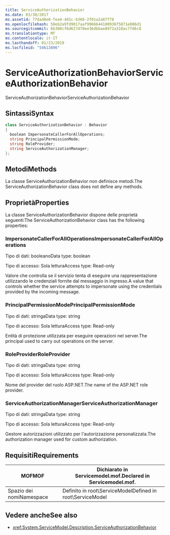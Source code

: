 ```yaml
---
title: ServiceAuthorizationBehavior
ms.date: 03/30/2017
ms.assetid: 77dad8e8-fea4-4d1c-b366-2f01a2a87f78
ms.openlocfilehash: 58eb2a9fd9017aaf9966644180936f5871e086d1
ms.sourcegitcommit: 6b308cf6d627d78ee36dbbae8972a310ac7fd6c8
ms.translationtype: MT
ms.contentlocale: it-IT
ms.lasthandoff: 01/23/2019
ms.locfileid: "54613896"
---
```

# <a name="serviceauthorizationbehavior"></a><span data-ttu-id="f2ee1-102">ServiceAuthorizationBehavior</span><span class="sxs-lookup"><span data-stu-id="f2ee1-102">ServiceAuthorizationBehavior</span></span>
<span data-ttu-id="f2ee1-103">ServiceAuthorizationBehavior</span><span class="sxs-lookup"><span data-stu-id="f2ee1-103">ServiceAuthorizationBehavior</span></span>  
  
## <a name="syntax"></a><span data-ttu-id="f2ee1-104">Sintassi</span><span class="sxs-lookup"><span data-stu-id="f2ee1-104">Syntax</span></span>  
  
```csharp
class ServiceAuthorizationBehavior : Behavior  
{  
  boolean ImpersonateCallerForAllOperations;  
  string PrincipalPermissionMode;  
  string RoleProvider;  
  string ServiceAuthorizationManager;  
};  
```  
  
## <a name="methods"></a><span data-ttu-id="f2ee1-105">Metodi</span><span class="sxs-lookup"><span data-stu-id="f2ee1-105">Methods</span></span>  
 <span data-ttu-id="f2ee1-106">La classe ServiceAuthorizationBehavior non definisce metodi.</span><span class="sxs-lookup"><span data-stu-id="f2ee1-106">The ServiceAuthorizationBehavior class does not define any methods.</span></span>  
  
## <a name="properties"></a><span data-ttu-id="f2ee1-107">Proprietà</span><span class="sxs-lookup"><span data-stu-id="f2ee1-107">Properties</span></span>  
 <span data-ttu-id="f2ee1-108">La classe ServiceAuthorizationBehavior dispone delle proprietà seguenti:</span><span class="sxs-lookup"><span data-stu-id="f2ee1-108">The ServiceAuthorizationBehavior class has the following properties:</span></span>  
  
### <a name="impersonatecallerforalloperations"></a><span data-ttu-id="f2ee1-109">ImpersonateCallerForAllOperations</span><span class="sxs-lookup"><span data-stu-id="f2ee1-109">ImpersonateCallerForAllOperations</span></span>  
 <span data-ttu-id="f2ee1-110">Tipo di dati: booleano</span><span class="sxs-lookup"><span data-stu-id="f2ee1-110">Data type: boolean</span></span>  
  
 <span data-ttu-id="f2ee1-111">Tipo di accesso: Sola lettura</span><span class="sxs-lookup"><span data-stu-id="f2ee1-111">Access type: Read-only</span></span>  
  
 <span data-ttu-id="f2ee1-112">Valore che controlla se il servizio tenta di eseguire una rappresentazione utilizzando le credenziali fornite dal messaggio in ingresso.</span><span class="sxs-lookup"><span data-stu-id="f2ee1-112">A value that controls whether the service attempts to impersonate using the credentials provided by the incoming message.</span></span>  
  
### <a name="principalpermissionmode"></a><span data-ttu-id="f2ee1-113">PrincipalPermissionMode</span><span class="sxs-lookup"><span data-stu-id="f2ee1-113">PrincipalPermissionMode</span></span>  
 <span data-ttu-id="f2ee1-114">Tipo di dati: stringa</span><span class="sxs-lookup"><span data-stu-id="f2ee1-114">Data type: string</span></span>  
  
 <span data-ttu-id="f2ee1-115">Tipo di accesso: Sola lettura</span><span class="sxs-lookup"><span data-stu-id="f2ee1-115">Access type: Read-only</span></span>  
  
 <span data-ttu-id="f2ee1-116">Entità di protezione utilizzata per eseguire operazioni nel server.</span><span class="sxs-lookup"><span data-stu-id="f2ee1-116">The principal used to carry out operations on the server.</span></span>  
  
### <a name="roleprovider"></a><span data-ttu-id="f2ee1-117">RoleProvider</span><span class="sxs-lookup"><span data-stu-id="f2ee1-117">RoleProvider</span></span>  
 <span data-ttu-id="f2ee1-118">Tipo di dati: stringa</span><span class="sxs-lookup"><span data-stu-id="f2ee1-118">Data type: string</span></span>  
  
 <span data-ttu-id="f2ee1-119">Tipo di accesso: Sola lettura</span><span class="sxs-lookup"><span data-stu-id="f2ee1-119">Access type: Read-only</span></span>  
  
 <span data-ttu-id="f2ee1-120">Nome del provider del ruolo ASP.NET.</span><span class="sxs-lookup"><span data-stu-id="f2ee1-120">The name of the ASP.NET role provider.</span></span>  
  
### <a name="serviceauthorizationmanager"></a><span data-ttu-id="f2ee1-121">ServiceAuthorizationManager</span><span class="sxs-lookup"><span data-stu-id="f2ee1-121">ServiceAuthorizationManager</span></span>  
 <span data-ttu-id="f2ee1-122">Tipo di dati: stringa</span><span class="sxs-lookup"><span data-stu-id="f2ee1-122">Data type: string</span></span>  
  
 <span data-ttu-id="f2ee1-123">Tipo di accesso: Sola lettura</span><span class="sxs-lookup"><span data-stu-id="f2ee1-123">Access type: Read-only</span></span>  
  
 <span data-ttu-id="f2ee1-124">Gestore autorizzazioni utilizzato per l'autorizzazione personalizzata.</span><span class="sxs-lookup"><span data-stu-id="f2ee1-124">The authorization manager used for custom authorization.</span></span>  
  
## <a name="requirements"></a><span data-ttu-id="f2ee1-125">Requisiti</span><span class="sxs-lookup"><span data-stu-id="f2ee1-125">Requirements</span></span>  
  
|<span data-ttu-id="f2ee1-126">MOF</span><span class="sxs-lookup"><span data-stu-id="f2ee1-126">MOF</span></span>|<span data-ttu-id="f2ee1-127">Dichiarato in Servicemodel.mof.</span><span class="sxs-lookup"><span data-stu-id="f2ee1-127">Declared in Servicemodel.mof.</span></span>|  
|---------|-----------------------------------|  
|<span data-ttu-id="f2ee1-128">Spazio dei nomi</span><span class="sxs-lookup"><span data-stu-id="f2ee1-128">Namespace</span></span>|<span data-ttu-id="f2ee1-129">Definito in root\ServiceModel</span><span class="sxs-lookup"><span data-stu-id="f2ee1-129">Defined in root\ServiceModel</span></span>|  
  
## <a name="see-also"></a><span data-ttu-id="f2ee1-130">Vedere anche</span><span class="sxs-lookup"><span data-stu-id="f2ee1-130">See also</span></span>
- <xref:System.ServiceModel.Description.ServiceAuthorizationBehavior>
